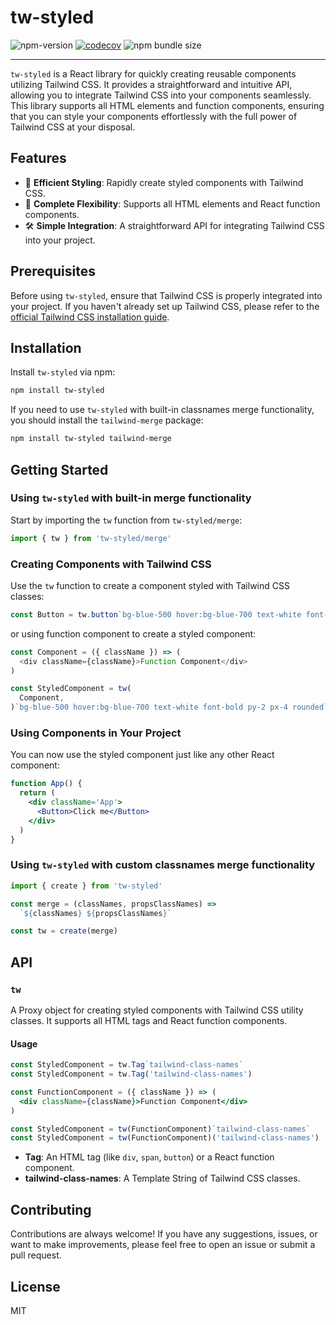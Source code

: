 # tw-styled

![npm-version](https://img.shields.io/npm/v/tw-styled.svg)
[![codecov](https://codecov.io/gh/zhangyu1818/tw-styled/graph/badge.svg?token=Ds8VpqzAwG)](https://codecov.io/gh/zhangyu1818/tw-styled)
![npm bundle size](https://deno.bundlejs.com/badge?q=tw-styled@2.0.0)

---

`tw-styled` is a React library for quickly creating reusable components utilizing Tailwind CSS. It provides a straightforward and intuitive API, allowing you to integrate Tailwind CSS into your components seamlessly. This library supports all HTML elements and function components, ensuring that you can style your components effortlessly with the full power of Tailwind CSS at your disposal.

## Features

- 🚀 **Efficient Styling**: Rapidly create styled components with Tailwind CSS.
- 💅 **Complete Flexibility**: Supports all HTML elements and React function components.
- 🛠️ **Simple Integration**: A straightforward API for integrating Tailwind CSS into your project.

## Prerequisites

Before using `tw-styled`, ensure that Tailwind CSS is properly integrated into your project. If you haven't already set up Tailwind CSS, please refer to the [official Tailwind CSS installation guide](https://tailwindcss.com/docs/installation).

## Installation

Install `tw-styled` via npm:

```bash
npm install tw-styled
```

If you need to use `tw-styled` with built-in classnames merge functionality, you should install the `tailwind-merge` package:

```bash
npm install tw-styled tailwind-merge
```

## Getting Started

### Using `tw-styled` with built-in merge functionality

Start by importing the `tw` function from `tw-styled/merge`:

```javascript
import { tw } from 'tw-styled/merge'
```

### Creating Components with Tailwind CSS

Use the `tw` function to create a component styled with Tailwind CSS classes:

```javascript
const Button = tw.button`bg-blue-500 hover:bg-blue-700 text-white font-bold py-2 px-4 rounded`
```

or using function component to create a styled component:

```javascript
const Component = ({ className }) => (
  <div className={className}>Function Component</div>
)

const StyledComponent = tw(
  Component,
)`bg-blue-500 hover:bg-blue-700 text-white font-bold py-2 px-4 rounded`
```

### Using Components in Your Project

You can now use the styled component just like any other React component:

```jsx
function App() {
  return (
    <div className='App'>
      <Button>Click me</Button>
    </div>
  )
}
```

### Using `tw-styled` with custom classnames merge functionality

```javascript
import { create } from 'tw-styled'

const merge = (classNames, propsClassNames) =>
  `${classNames} ${propsClassNames}`

const tw = create(merge)
```

## API

### `tw`

A Proxy object for creating styled components with Tailwind CSS utility classes. It supports all HTML tags and React function components.

#### Usage

```jsx
const StyledComponent = tw.Tag`tailwind-class-names`
const StyledComponent = tw.Tag('tailwind-class-names')

const FunctionComponent = ({ className }) => (
  <div className={className}>Function Component</div>
)

const StyledComponent = tw(FunctionComponent)`tailwind-class-names`
const StyledComponent = tw(FunctionComponent)('tailwind-class-names')
```

- **Tag**: An HTML tag (like `div`, `span`, `button`) or a React function component.
- **tailwind-class-names**: A Template String of Tailwind CSS classes.

## Contributing

Contributions are always welcome! If you have any suggestions, issues, or want to make improvements, please feel free to open an issue or submit a pull request.

## License

MIT
